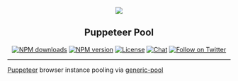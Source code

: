 <p align="center">
  <a href="https://invertase.io">
    <img src="https://static.invertase.io/assets/invertase-logo-small.png"><br/>
  </a>
  <h2 align="center">Puppeteer Pool</h2>
</p>

<p align="center">
  <a href="https://www.npmjs.com/package/@invertase/puppeteer-pool"><img src="https://img.shields.io/npm/dm/@invertase/puppeteer-pool.svg?style=flat-square" alt="NPM downloads"></a>
  <a href="https://www.npmjs.com/package/@invertase/puppeteer-pool"><img src="https://img.shields.io/npm/v/@invertase/puppeteer-pool.svg?style=flat-square" alt="NPM version"></a>
  <a href="/LICENSE"><img src="https://img.shields.io/npm/l/@invertase/puppeteer-pool.svg?style=flat-square" alt="License"></a>
  <a href="https://discord.gg/C9aK28N"><img src="https://img.shields.io/discord/295953187817521152.svg?logo=discord&style=flat-square&colorA=7289da&label=discord" alt="Chat"></a>
  <a href="https://twitter.com/invertaseio"><img src="https://img.shields.io/twitter/follow/invertaseio.svg?style=social&label=Follow" alt="Follow on Twitter"></a>
</p>

----

[Puppeteer](https://github.com/GoogleChrome/puppeteer) browser instance pooling via [generic-pool](https://github.com/coopernurse/node-pool)
